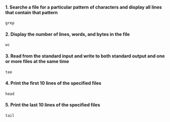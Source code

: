 #### 1. Searche a file for a particular pattern of characters and display all lines that contain that pattern

```
grep
```

#### 2. Display the number of lines, words, and bytes in the file

```
wc
```

#### 3. Read from the standard input and write to both standard output and one or more files at the same time

```
tee
```

#### 4. Print the first 10 lines of the specified files

```
head
```

#### 5. Print the last 10 lines of the specified files

```
tail
```